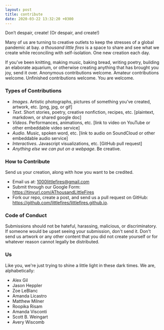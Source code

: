 ```yaml
---
layout: post
title: contribute
date: 2020-03-22 13:32:20 +0300
---
```

Don’t despair, create! (Or despair, and create!)

Many of us are turning to creative outlets to keep the stresses of a global pandemic at bay. *a thousand little fires* is a space to share and see what we create while reconciling with self-isolation. One new creation each day.

If you’ve been knitting, making music, baking bread, writing poetry, building an elaborate aquarium, or otherwise creating anything that has brought you joy, send it over. Anonymous contributions welcome. Amateur contributions welcome. Unfinished contributions welcome. You are welcome.

### Types of Contributions
- *Images*. Artistic photographs, pictures of something you’ve created, artwork, etc. [png, jpg, or gif]
- *Text*. Short stories, poetry, creative nonfiction, recipes, etc. [plaintext, markdown, or shared google doc]
- *Videos*. Performances, animations, etc. [link to video on YouTube or other embeddable video service]
- *Audio*. Music, spoken word, etc. [link to audio on SoundCloud or other embeddable audio service]
- *Interactives*. Javascript visualizations, etc. [GitHub pull request]
- *Anything else we can put on a webpage*. Be creative.

### How to Contribute
Send us your creation, along with how you want to be credited.

- Email us at: 1000littlefires@gmail.com
- Submit through our Google Form: <https://tinyurl.com/AThousandLittleFires>
- Fork our repo, create a post, and send us a pull request on GitHub: <https://github.com/littlefires/littlefires.github.io>.

### Code of Conduct
Submissions should not be hateful, harassing, malicious, or discriminatory. If someone would be upset seeing your submission, don't send it. Don't send us artwork or any other content that you did not create yourself or for whatever reason cannot legally be distributed.

### Us
Like you, we're just trying to shine a little light in these dark times. We are, alphabetically: 

- Alex Gil
- Jason Heppler
- Zoe LeBlanc
- Amanda Licastro
- Matthew Milner
- Roopika Risam
- Amanda Visconti
- Scott B. Weingart
- Avery Wiscomb
